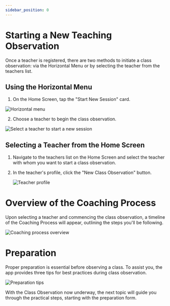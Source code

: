 ```yaml
---
sidebar_position: 0
---
```


# Starting a New Teaching Observation

Once a teacher is registered, there are two methods to initiate a class observation: via the Horizontal Menu or by selecting the teacher from the teachers list.

## Using the Horizontal Menu

1. On the Home Screen, tap the "Start New Session" card.

![Horizontal menu](/img/discovering_home/home_horizontal.png)

2. Choose a teacher to begin the class observation.

![Select a teacher to start a new session](/img/start_observation/select_teacher_new_session.png)

## Selecting a Teacher from the Home Screen

1. Navigate to the teachers list on the Home Screen and select the teacher with whom you want to start a class observation.

2. In the teacher's profile, click the "New Class Observation" button.

   ![Teacher profile](/img/start_observation/teacher_profile.png)

# Overview of the Coaching Process

Upon selecting a teacher and commencing the class observation, a timeline of the Coaching Process will appear, outlining the steps you'll be following.

![Coaching process overview](/img/start_observation/coaching_process_overview.png)

# Preparation

Proper preparation is essential before observing a class. To assist you, the app provides three tips for best practices during class observation.

![Preparation tips](/img/start_observation/preparation_tip.png)

With the Class Observation now underway, the next topic will guide you through the practical steps, starting with the preparation form.
